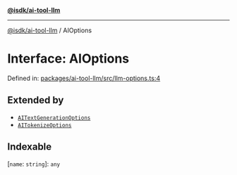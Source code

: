 [**@isdk/ai-tool-llm**](../README.md)

***

[@isdk/ai-tool-llm](../globals.md) / AIOptions

# Interface: AIOptions

Defined in: [packages/ai-tool-llm/src/llm-options.ts:4](https://github.com/isdk/ai-tool-llm.js/blob/0105e0806703dc594a3652a122c6373b3789706e/src/llm-options.ts#L4)

## Extended by

- [`AITextGenerationOptions`](AITextGenerationOptions.md)
- [`AITokenizeOptions`](AITokenizeOptions.md)

## Indexable

\[`name`: `string`\]: `any`
